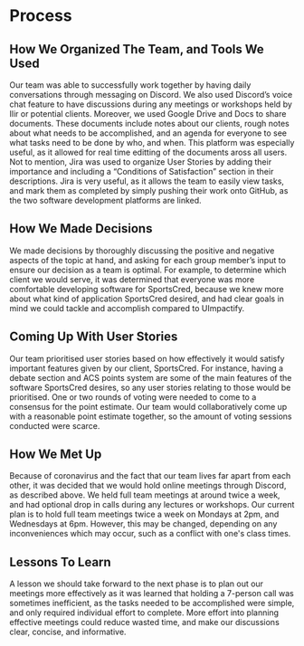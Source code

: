 # Process
## How We Organized The Team, and Tools We Used
Our team was able to successfully work together by having daily conversations through messaging on Discord. We also used Discord’s voice chat feature to have discussions 
during any meetings or workshops held by Ilir or potential clients. Moreover, we used Google Drive and Docs to share documents. These documents include notes about our 
clients, rough notes about what needs to be accomplished, and an agenda for everyone to see what tasks need to be done by who, and when. This platform was especially useful, 
as it allowed for real time editting of the documents aross all users. Not to mention, Jira was used to organize User Stories by adding their importance and including a 
“Conditions of Satisfaction” section in their descriptions. Jira is very useful, as it allows the team to easily view tasks, and mark them as completed by simply pushing
their work onto GitHub, as the two software development platforms are linked.

## How We Made Decisions
We made decisions by thoroughly discussing the positive and negative aspects of the topic at hand, and asking for each group member’s input to ensure our decision as a 
team is optimal. For example, to determine which client we would serve, it was determined that everyone was more comfortable developing software for SportsCred, because 
we knew more about what kind of application SportsCred desired, and had clear goals in mind we could tackle and accomplish compared to UImpactify.

## Coming Up With User Stories
Our team prioritised user stories based on how effectively it would satisfy important features given by our client, SportsCred. For instance, having a debate section and 
ACS points system are some of the main features of the software SportsCred desires, so any user stories relating to those would be prioritised. One or two rounds of voting 
were needed to come to a consensus for the point estimate. Our team would collaboratively come up with a reasonable point estimate together, so the amount of voting sessions 
conducted were scarce. 

## How We Met Up
Because of coronavirus and the fact that our team lives far apart from each other, it was decided that we would hold online meetings through Discord, as described above. 
We held full team meetings at around twice a week, and had optional drop in calls during any lectures or workshops. Our current plan is to hold full team meetings twice a 
week on Mondays at 2pm, and Wednesdays at 6pm. However, this may be changed, depending on any inconveniences which may occur, such as a conflict with one's class times.

## Lessons To Learn
A lesson we should take forward to the next phase is to plan out our meetings more effectively as it was learned that holding a 7-person call was sometimes inefficient, as 
the tasks needed to be accomplished were simple, and only required individual effort to complete. More effort into planning effective meetings could reduce wasted time, and make our 
discussions clear, concise, and informative.
